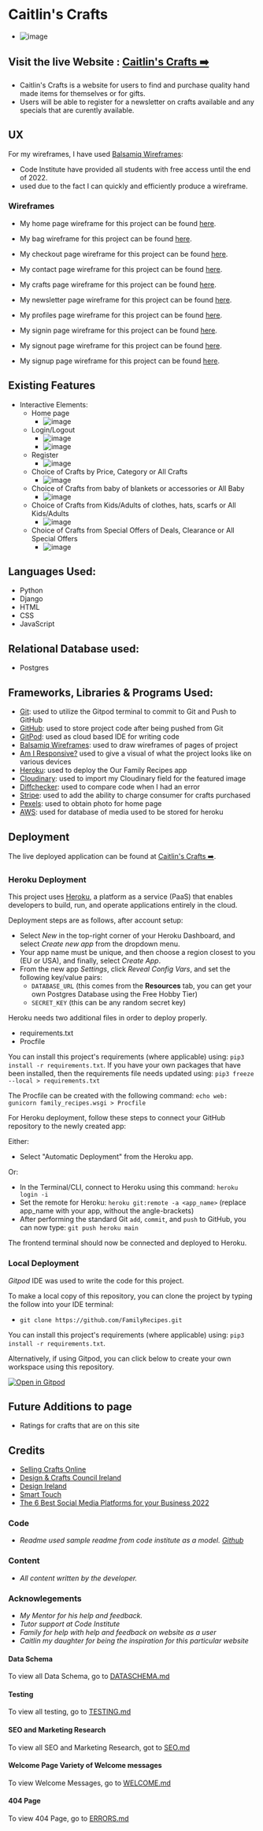 # Caitlin's Crafts
- ![image](testing/caitlins_crafts_responsiveness.jpg)

## Visit the live Website : **[Caitlin's Crafts :arrow_right:](https://caitlins-crafts.herokuapp.com/)**
- Caitlin's Crafts is a website for users to find and purchase quality hand made items for themselves or for gifts.
- Users will be able to register for a newsletter on crafts available and any specials that are curently available.

## UX

For my wireframes, I have used [Balsamiq Wireframes](https://balsamiq.com/):
- Code Institute have provided all students with free access until the end of 2022.
- used due to the fact I can quickly and efficiently produce a wireframe.

### Wireframes

- My home page wireframe for this project can be found [here](wireframes/homepage.pdf).

- My bag wireframe for this project can be found [here](wireframes/bag.pdf).

- My checkout page wireframe for this project can be found [here](wireframes/checkout.pdf).

- My contact page wireframe for this project can be found [here](wireframes/contact.pdf).

- My crafts page wireframe for this project can be found [here](wireframes/crafts.pdf).

- My newsletter page wireframe for this project can be found [here](wireframes/newsletter.pdf).

- My profiles page wireframe for this project can be found [here](wireframes/profiles.pdf).

- My signin page wireframe for this project can be found [here](wireframes/signin.pdf).

- My signout page wireframe for this project can be found [here](wireframes/signout.pdf).

- My signup page wireframe for this project can be found [here](wireframes/signup.pdf).

## Existing Features
- Interactive Elements:
  - Home page
    - ![image](testing/home_page.jpg)
  - Login/Logout
    - ![image](testing/log_in.jpg)
    - ![image](testing/log_out.jpg)
  - Register
    - ![image](testing/register.jpg)
  - Choice of Crafts by Price, Category or All Crafts
    - ![image](testing/all_crafts.jpg)
  - Choice of Crafts from baby of blankets or accessories or All Baby
    - ![image](testing/baby.jpg)
  - Choice of Crafts from Kids/Adults of clothes, hats, scarfs or All Kids/Adults
    - ![image](testing/kids.jpg)
  - Choice of Crafts from Special Offers of Deals, Clearance or All Special Offers
    - ![image](testing/offers.jpg)

## Languages Used:

- Python
- Django
- HTML
- CSS
- JavaScript

## Relational Database used:

- Postgres

## Frameworks, Libraries & Programs Used:

- [Git](https://git-scm.com): used to utilize the Gitpod terminal to commit to Git and Push to GitHub
- [GitHub](https://github.com/): used to store project code after being pushed from Git
- [GitPod](https://gitpod.io/): used as cloud based IDE for writing code
- [Balsamiq Wireframes](https://balsamiq.com/):  used to draw wireframes of pages of project
- [Am I Responsive?](http://ami.responsivedesign.is/) used to give a visual of what the project looks like on various devices
- [Heroku](https://heroku.com): used to deploy the Our Family Recipes app
- [Cloudinary](https://cloudinary.com/): used to import my Cloudinary field for the featured image
- [Diffchecker](https://www.diffchecker.com/): used to compare code when I had an error
- [Stripe](https://stripe.com/): used to add the ability to charge consumer for crafts purchased
- [Pexels](https://pexels.com/): used to obtain photo for home page
- [AWS](https://aws.amazon.com/): used for database of media used to be stored for heroku


## Deployment

The live deployed application can be found at [Caitlin's Crafts :arrow_right:](https://caitlins-crafts.herokuapp.com/+).

### Heroku Deployment

This project uses [Heroku](https://www.heroku.com), a platform as a service (PaaS) that enables developers to build, run, and operate applications entirely in the cloud.

Deployment steps are as follows, after account setup:

- Select *New* in the top-right corner of your Heroku Dashboard, and select *Create new app* from the dropdown menu.
- Your app name must be unique, and then choose a region closest to you (EU or USA), and finally, select *Create App*.
- From the new app *Settings*, click *Reveal Config Vars*, and set the following key/value pairs:
  - `DATABASE_URL` (this comes from the **Resources** tab, you can get your own Postgres Database using the Free Hobby Tier)
  - `SECRET_KEY` (this can be any random secret key)

Heroku needs two additional files in order to deploy properly.
- requirements.txt
- Procfile

You can install this project's requirements (where applicable) using: `pip3 install -r requirements.txt`. If you have your own packages that have been installed, then the requirements file needs updated using: `pip3 freeze --local > requirements.txt`

The Procfile can be created with the following command: `echo web: gunicorn family_recipes.wsgi > Procfile`

For Heroku deployment, follow these steps to connect your GitHub repository to the newly created app:

Either:
- Select "Automatic Deployment" from the Heroku app.

Or:
- In the Terminal/CLI, connect to Heroku using this command: `heroku login -i`
- Set the remote for Heroku: `heroku git:remote -a <app_name>` (replace app_name with your app, without the angle-brackets)
- After performing the standard Git `add`, `commit`, and `push` to GitHub, you can now type: `git push heroku main`

The frontend terminal should now be connected and deployed to Heroku.

### Local Deployment

*Gitpod* IDE was used to write the code for this project.

To make a local copy of this repository, you can clone the project by typing the follow into your IDE terminal:
- `git clone https://github.com/FamilyRecipes.git`

You can install this project's requirements (where applicable) using: `pip3 install -r requirements.txt`.

Alternatively, if using Gitpod, you can click below to create your own workspace using this repository.

[![Open in Gitpod](https://gitpod.io/button/open-in-gitpod.svg)](https://gitpod.io/#https://github.com/pattytonyoneill/caitlins_crafts)

## Future Additions to page
- Ratings for crafts that are on this site

## Credits
-  [Selling Crafts Online](https://wellkeptwallet.com/selling-crafts-online/)
-  [Design & Crafts Council Ireland](https://www.dcci.ie/about/media/press-releases/new-global-online-platform-launched-for-the-very-best-of-irelands-design-an)
-  [Design Ireland](https://www.designireland.ie/)
-  [Smart Touch](https://www.smarttouch.me/)
-  [The 6 Best Social Media Platforms for your Business 2022](https://www.lyfemarketing.com/blog/best-social-media-platforms/)

### Code
- _Readme used sample readme from code institute as a model. [Github](https://github.com/Code-Institute-Solutions/readme-template/blob/master/README.md)_

### Content
- _All content written by the developer._

### Acknowlegements
- _My Mentor for his help and feedback._
- _Tutor support at Code Institute_
- _Family for help with help and feedback on website as a user_
- _Caitlin my daughter for being the inspiration for this particular website_

#### Data Schema
To view all Data Schema, go to [DATASCHEMA.md](DATASCHEMA.md)

#### Testing
To view all testing, go to [TESTING.md](TESTING.md)

#### SEO and Marketing Research
To view all SEO and Marketing Research, got to [SEO.md](SEO.md)

#### Welcome Page Variety of Welcome messages
To view Welcome Messages, go to [WELCOME.md](WELCOME.md)

#### 404 Page
To view 404 Page, go to [ERRORS.md](ERRORS.md)